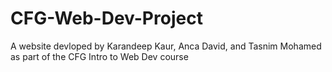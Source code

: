 # CFG-Web-Dev-Project

A website devloped by Karandeep Kaur, Anca David, and Tasnim Mohamed as part of the CFG Intro to Web Dev course
